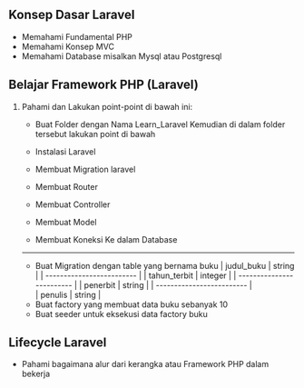## Konsep Dasar Laravel 

- Memahami Fundamental PHP
- Memahami Konsep MVC
- Memahami Database misalkan Mysql atau Postgresql

## Belajar Framework PHP (Laravel)

1. Pahami dan Lakukan point-point di bawah ini:
    - Buat Folder dengan Nama Learn_Laravel
    Kemudian di dalam folder tersebut lakukan point di bawah
    
    - Instalasi Laravel 
    - Membuat Migration laravel 
    - Membuat Router 
    - Membuat Controller 
    - Membuat Model
    - Membuat Koneksi Ke dalam Database
    ----------------------------------------------
    - Buat Migration dengan table yang bernama buku 
        | judul_buku    | string    | 
        | ------------------------- |
        | tahun_terbit  | integer   |
        | ------------------------- |
        | penerbit      | string    |
        | ------------------------- |  
        | penulis       | string    |
    - Buat factory yang membuat data buku sebanyak 10
    - Buat seeder untuk eksekusi data factory buku

## Lifecycle Laravel 

- Pahami bagaimana alur dari kerangka atau Framework PHP dalam bekerja
